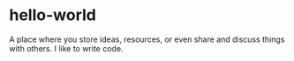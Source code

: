 # hello-world
A place where you store ideas, resources, or even share and discuss things with others.
I like to write code.
